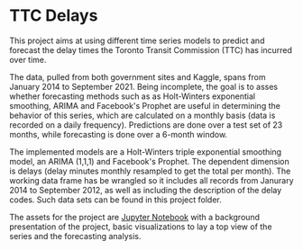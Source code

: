 # TTC Delays
This project aims at using different time series models to predict and forecast the delay times the Toronto Transit Commission (TTC) has incurred over time. 

The data, pulled from both government sites and Kaggle, spans from January 2014 to September 2021. Being incomplete, the goal is to asses whether forecasting methods such as as Holt-Winters exponential smoothing, ARIMA and Facebook's Prophet are useful in determining the behavior of this series, which are calculated on a monthly basis (data is recorded on a daily frequency). Predictions are done over a test set of 23 months, while forecasting is done over a 6-month window.

The implemented models are a Holt-Winters triple exponential smoothing model, an ARIMA (1,1,1) and Facebook's Prophet. The dependent dimension is delays (delay minutes monthly resampled to get the total per month). The working data frame has be wrangled so it includes all records from Janurary 2014 to September 2012, as well as including the description of the delay codes. Such data sets can be found in this project folder. 

The assets for the project are [Jupyter Notebook](https://github.com/MiguelPMiralles/Portfolio/blob/main/TTC%20Delays/Data/Subway%20Delays.ipynb) with a background presentation of the project, basic visualizations to lay a top view of the series and the forecasting analysis.
